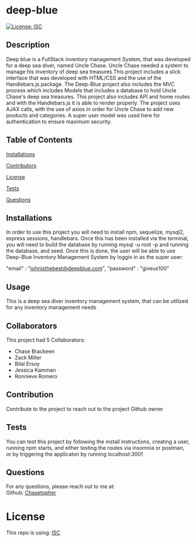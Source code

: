 # deep-blue
  [![License: ISC](https://img.shields.io/badge/License-ISC-blue.svg)](https://opensource.org/licenses/ISC)
  ## Description
  Deep blue is a FullStack inventory management System, that was developed for a deep sea diver, named Uncle Chase. Uncle Chase needed a system to manage his inventory of deep sea treasures.This project includes a slick interface that was developed with HTML/CSS and the use of the Handlebars.js package. The Deep-Blue project also includes the MVC process which includes Models that includes a database to hold Uncle Chase's deep sea treasures. This project also includes API and home routes and with the Handlebars.js it is able to render properly. The project uses AJAX calls, with the use of axios in order for Uncle Chase to add new products and categories. A super user model was used here for authentication to ensure maximum security. 
  ## Table of Contents 
  [Installations](#Installations)
  
  [Contributors](#Contributors)
  
  [License](#License)
  
  [Tests](#Tests)
  
  [Questions](#Questions)
  
  
  ## Installations
  In order to use this project you will need to install npm, sequelize, mysql2, express sessions, handlebars. Once this has been installed via the terminal, you will need to build the database by running mysql -u root -p and running the database, and seed. Once this is done, the user will be able to use Deep-Blue Inventory Management System by loggin in as the super user:

  "email" : "johnisthebest@deepblue.com",
	"password" : "giveus100"
  
   ## Usage
  This is a deep sea diver inventory management system, that can be utilized for any inventory management needs
  ## Collaborators
  This project had 5 Collaborators: 
  - Chase Brackeen
  - Zack Miller
  - Bilal Ersoy
  - Jessica Kamman
  - Ronnieve Romero

   ## Contribution
  Contribute to the project to reach out to the project Github owner
  ## Tests
  You can test this project by following the install instructions, creating a user, running npm starts, and either testing the routes via insomnia or postman, or by triggering the applicaton by running localhost:3001
  ## Questions
  For any questions, please reach out to me at:<br/>
  Github: [Chasetopher](https://github.com/kamm8899/README-Generator) <br/>
  # License 
  This repo is using: [ISC](https://opensource.org/licenses/ISC)
